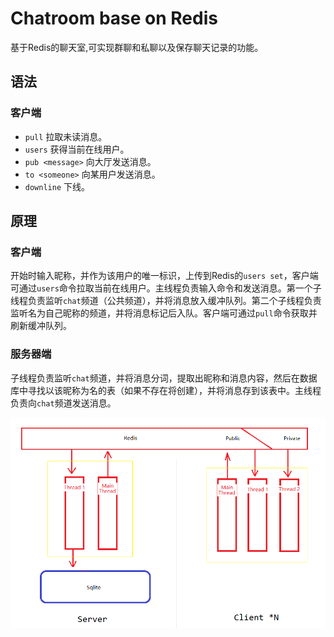 # Chatroom base on Redis
基于Redis的聊天室,可实现群聊和私聊以及保存聊天记录的功能。
## 语法  
### 客户端
* `pull`  拉取未读消息。  
* `users`  获得当前在线用户。  
* `pub <message>`  向大厅发送消息。  
* `to <someone>`  向某用户发送消息。  
* `downline`  下线。  
  

## 原理  
### 客户端
开始时输入昵称，并作为该用户的唯一标识，上传到Redis的`users set`，客户端可通过`users`命令拉取当前在线用户。主线程负责输入命令和发送消息。第一个子线程负责监听`chat`频道（公共频道），并将消息放入缓冲队列。第二个子线程负责监听名为自己昵称的频道，并将消息标记后入队。客户端可通过`pull`命令获取并刷新缓冲队列。  
### 服务器端  
子线程负责监听`chat`频道，并将消息分词，提取出昵称和消息内容，然后在数据库中寻找以该昵称为名的表（如果不存在将创建），并将消息存到该表中。主线程负责向`chat`频道发送消息。    

![image](/Diagram.png)
